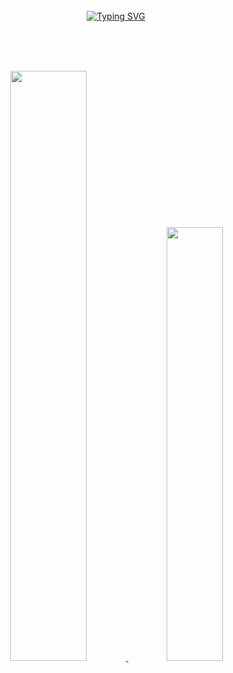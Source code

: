 <div align="center">
<br><br><br>
 
[![Typing SVG](https://readme-typing-svg.demolab.com?font=Lobster&size=30&duration=4000&pause=1000&color=4047C3&center=true&vCenter=true&width=600&lines=Hi+there%F0%9F%91%8B%2C+I'm+Hoon2%F0%9F%90%B6)](https://git.io/typing-svg)

<br><br><br>

<a href="https://github.com/anuraghazra/github-readme-stats">
  <img src="https://github-readme-stats.vercel.app/api?username=Jhoon2&show_icons=true&theme=material-palenight&hide_border=true&bg_color=20232a&icon_color=6666cc&text_color=fff&title_color=9999ff&count_private=true" width=49.2% />
</a>
 
<a href="s">
  <img src="https://github-readme-stats.vercel.app/api/top-langs/?username=dkssud8150&exclude_repo=dkssud8150.github.io&layout=compact&theme=tokyonight" width=42.2% />
</a>

</div>

<!--
**devpla/devpla** is a ✨ _special_ ✨ repository because its `README.md` (this file) appears on your GitHub profile.

Here are some ideas to get you started:

- 🔭 I’m currently working on ...
- 🌱 I’m currently learning ...
- 👯 I’m looking to collaborate on ...
- 🤔 I’m looking for help with ...
- 💬 Ask me about ...
- 📫 How to reach me: ...
- 😄 Pronouns: ...
- ⚡ Fun fact: ...
  -->
